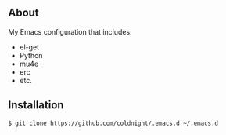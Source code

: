 ## About

My Emacs configuration that includes:

- el-get
- Python
- mu4e
- erc
- etc.

## Installation

```shell
$ git clone https://github.com/coldnight/.emacs.d ~/.emacs.d
```
